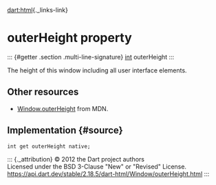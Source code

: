 [dart:html](../../dart-html/dart-html-library){._links-link}

outerHeight property
====================

::: {#getter .section .multi-line-signature}
[int](../../dart-core/int-class) outerHeight
:::

The height of this window including all user interface elements.

Other resources
---------------

-   [Window.outerHeight](https://developer.mozilla.org/en-US/docs/Web/API/Window/outerHeight)
    from MDN.

Implementation {#source}
--------------

``` {.language-dart data-language="dart"}
int get outerHeight native;
```

::: {._attribution}
© 2012 the Dart project authors\
Licensed under the BSD 3-Clause \"New\" or \"Revised\" License.\
<https://api.dart.dev/stable/2.18.5/dart-html/Window/outerHeight.html>
:::
